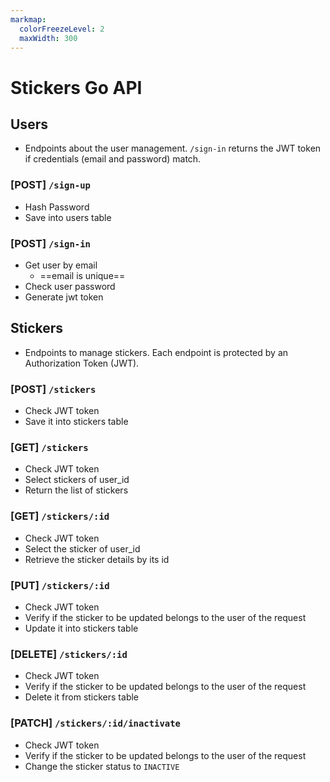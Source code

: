 ```yaml
---
markmap:
  colorFreezeLevel: 2
  maxWidth: 300
---
```


# Stickers Go API

## Users
- Endpoints about the user management. `/sign-in` returns the JWT token if credentials (email and password) match.

### **[POST]** `/sign-up`

- Hash Password
- Save into users table

### **[POST]** `/sign-in`

- Get user by email
  - ==email is unique==
- Check user password
- Generate jwt token

## Stickers

- Endpoints to manage stickers. Each endpoint is protected by an Authorization Token (JWT).

### **[POST]** `/stickers`
- Check JWT token
- Save it into stickers table

### **[GET]** `/stickers`
- Check JWT token
- Select stickers of user_id
- Return the list of stickers

### **[GET]** `/stickers/:id`
- Check JWT token
- Select the sticker of user_id
- Retrieve the sticker details by its id

### **[PUT]** `/stickers/:id`
- Check JWT token
- Verify if the sticker to be updated belongs to the user of the request
- Update it into stickers table

### **[DELETE]** `/stickers/:id`
- Check JWT token
- Verify if the sticker to be updated belongs to the user of the request
- Delete it from stickers table

### **[PATCH]** `/stickers/:id/inactivate`
- Check JWT token
- Verify if the sticker to be updated belongs to the user of the request
- Change the sticker status to `INACTIVE`